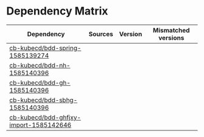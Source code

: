 # Dependency Matrix

Dependency | Sources | Version | Mismatched versions
---------- | ------- | ------- | -------------------
[cb-kubecd/bdd-spring-1585139274](https://github.com/cb-kubecd/bdd-spring-1585139274.git) |  | []() | 
[cb-kubecd/bdd-nh-1585140396](https://github.com/cb-kubecd/bdd-nh-1585140396.git) |  | []() | 
[cb-kubecd/bdd-gh-1585140396](https://github.com/cb-kubecd/bdd-gh-1585140396.git) |  | []() | 
[cb-kubecd/bdd-sbhg-1585140396](https://github.com/cb-kubecd/bdd-sbhg-1585140396.git) |  | []() | 
[cb-kubecd/bdd-ghfjxy-import-1585142646](https://github.com/cb-kubecd/bdd-ghfjxy-import-1585142646.git) |  | []() | 
